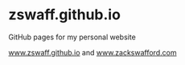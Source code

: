 # zswaff.github.io
GitHub pages for my personal website

www.zswaff.github.io and www.zackswafford.com
